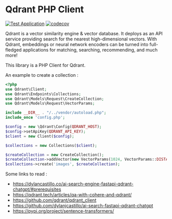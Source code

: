 # Qdrant PHP Client

[![Test Application](https://github.com/hkulekci/qdrant-php/actions/workflows/test.yaml/badge.svg)](https://github.com/hkulekci/qdrant-php/actions/workflows/test.yaml) [![codecov](https://codecov.io/github/hkulekci/qdrant-php/branch/main/graph/badge.svg?token=5K8FAI0C9B)](https://codecov.io/github/hkulekci/qdrant-php)



Qdrant is a vector similarity engine & vector database. It deploys as an API service providing search for the nearest 
high-dimensional vectors. With Qdrant, embeddings or neural network encoders can be turned into full-fledged 
applications for matching, searching, recommending, and much more!

This library is a PHP Client for Qdrant.

An example to create a collection : 

```php
<?php
use Qdrant\Client;
use Qdrant\Endpoints\Collections;
use Qdrant\Models\Request\CreateCollection;
use Qdrant\Models\Request\VectorParams;

include __DIR__ . "/../vendor/autoload.php";
include_once 'config.php';

$config = new \Qdrant\Config(QDRANT_HOST);
$config->setApiKey(QDRANT_API_KEY);
$client = new Client($config);

$collections = new Collections($client);

$createCollection = new CreateCollection();
$createCollection->addVector(new VectorParams(1024, VectorParams::DISTANCE_COSINE), 'image');
$collections->create('images', $createCollection);
```

Some links to read : 

- https://dylancastillo.co/ai-search-engine-fastapi-qdrant-chatgpt/#prerequisites
- https://qdrant.tech/articles/qa-with-cohere-and-qdrant/
- https://github.com/qdrant/qdrant_client
- https://github.com/dylanjcastillo/ai-search-fastapi-qdrant-chatgpt
- https://pypi.org/project/sentence-transformers/
